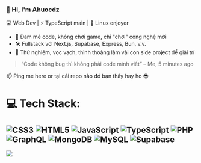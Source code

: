 ### 👋 Hi, I'm Ahuocdz

💻 Web Dev | ⚡ TypeScript main | 🐧 Linux enjoyer

- 🧠 Đam mê code, không chơi game, chỉ "chơi" công nghệ mới
- 🛠️ Fullstack với Next.js, Supabase, Express, Bun, v.v.
- 🧪 Thử nghiệm, vọc vạch, thỉnh thoảng làm vài con side project để giải trí

> “Code không bug thì không phải code mình viết” – Me, 5 minutes ago

📫 Ping me here or tại cái repo nào đó bạn thấy hay ho 😎
# 💻 Tech Stack:
![CSS3](https://img.shields.io/badge/css3-%231572B6.svg?style=for-the-badge&logo=css3&logoColor=white) ![HTML5](https://img.shields.io/badge/html5-%23E34F26.svg?style=for-the-badge&logo=html5&logoColor=white) ![JavaScript](https://img.shields.io/badge/javascript-%23323330.svg?style=for-the-badge&logo=javascript&logoColor=%23F7DF1E) ![TypeScript](https://img.shields.io/badge/typescript-%23007ACC.svg?style=for-the-badge&logo=typescript&logoColor=white) ![PHP](https://img.shields.io/badge/php-%23777BB4.svg?style=for-the-badge&logo=php&logoColor=white) ![GraphQL](https://img.shields.io/badge/-GraphQL-E10098?style=for-the-badge&logo=graphql&logoColor=white) ![MongoDB](https://img.shields.io/badge/MongoDB-%234ea94b.svg?style=for-the-badge&logo=mongodb&logoColor=white) ![MySQL](https://img.shields.io/badge/mysql-4479A1.svg?style=for-the-badge&logo=mysql&logoColor=white) ![Supabase](https://img.shields.io/badge/Supabase-3ECF8E?style=for-the-badge&logo=supabase&logoColor=white)
---
[![](https://visitcount.itsvg.in/api?id=ahwuoc&icon=0&color=0)](https://visitcount.itsvg.in)

<!-- Proudly created with GPRM ( https://gprm.itsvg.in ) -->
